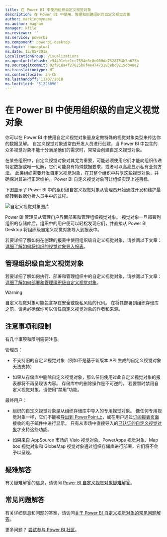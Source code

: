 ```yaml
---
title: 在 Power BI 中使用组织自定义视觉对象
description: 在 Power BI 中使用、管理和创建组织的自定义视觉对象
author: markingmyname
ms.author: maghan
manager: kfile
ms.reviewer: ''
ms.service: powerbi
ms.component: powerbi-desktop
ms.topic: conceptual
ms.date: 12/05/2018
LocalizationGroup: Visualizations
ms.openlocfilehash: e34491ebc1cc7554e8c8c000da7528754b5a673b
ms.sourcegitcommit: 02f918a4f27625b6f4e47473193ebc8219db40e2
ms.translationtype: HT
ms.contentlocale: zh-CN
ms.lasthandoff: 11/07/2018
ms.locfileid: "51223090"
---
```

# <a name="use-organizational-custom-visuals-in-power-bi"></a>在 Power BI 中使用组织级的自定义视觉对象

你可以在 Power BI 中使用自定义视觉对象量身定做特殊的视觉对象类型来传达你的数据见解。 自定义视觉对象通常由开发人员进行创建，当 Power BI 中包含的众多视觉对象不能十分满足他们的需求时，常常会创建自定义视觉对象。 

在某些组织中，自定义视觉对象对其尤为重要，可能必须使用它们才能向组织传递特定数据或唯一见解，它们可能具有特殊数据要求，或者可以高亮显示私有业务方法。 此类组织需要开发自定义视觉对象，在其整个组织中共享这些视觉对象，并确保对其进行正常维护。 Power BI 自定义视觉对象可让组织实现上述目标。

下图显示了 Power BI 中的组织级自定义视觉对象从管理员开始通过开发和维护最终转到数据分析人员手中的过程。

![自定义视觉对象图片](media/power-bi-custom-visuals-organizational/custom-visual-org-01.jpg)

Power BI 管理员从管理门户界面部署和管理组织视觉对象。 视觉对象一旦部署到组织的存储库后，组织中的用户便可以轻松发现它们，并直接从 Power BI Desktop 将组织级自定义视觉对象导入到报表中。

若要详细了解如何在创建的报表中使用组织级自定义视觉对象，请参阅以下文章：[详细了解如何将组织的视觉对象导入报表](power-bi-custom-visuals.md)。

## <a name="administer-organizational-custom-visuals"></a>管理组织级自定义视觉对象

若要详细了解如何执行、部署和管理组织中的自定义视觉对象，请参阅以下文章：[详细了解如何部署和管理组织级自定义视觉对象](https://go.microsoft.com/fwlink/?linkid=866790)。

> [!WARNING]
> 自定义视觉对象可能包含存在安全或隐私风险的代码。 在将其部署到组织存储库之前，请务必确保你可以信任自定义视觉对象的作者和来源。

## <a name="considerations-and-limitations"></a>注意事项和限制

有几个事项和限制需要注意。

管理员：

* 不支持旧的自定义视觉对象（例如不是基于新版本 API 生成的自定义视觉对象无法支持）

* 如果从存储库中删除自定义视觉对象，那么任何使用过此自定义视觉对象的报表都将不再呈现该内容。 存储库中的删除操作是不可逆的。 若要暂时禁用自定义视觉对象，请使用“禁用”功能。

最终用户：

* 组织的自定义视觉对象是从组织存储库中导入的专用视觉对象。 像任何专用视觉对象一样，它们不能被[导出到 PowerPoint上](https://docs.microsoft.com/power-bi/consumer/end-user-powerpoint)，或在用户通过[订阅报表页面](https://docs.microsoft.com/power-bi/consumer/end-user-subscribe)接收的电子邮件中进行显示。 只有从市场中直接导入的[已认证的自定义视觉对象](https://docs.microsoft.com/power-bi/power-bi-custom-visuals-certified)才支持这些功能。

* 如果来自 AppSource 市场的 Visio 视觉对象、PowerApps 视觉对象、Map box 视觉对象和 GlobeMap 视觉对象通过组织存储库进行部署，它们将不会予以呈现。

## <a name="troubleshoot"></a>疑难解答

有关疑难解答的信息，请访问 [Power BI 自定义视觉对象疑难解答](power-bi-custom-visuals-troubleshoot.md)。

## <a name="faq"></a>常见问题解答

有关详细信息和问题的答案，请访问[关于 Power BI 自定义视觉对象的常见问题解答](power-bi-custom-visuals-faq.md#organizational-custom-visuals)。

更多问题？ [尝试参与 Power BI 社区](http://community.powerbi.com/)。
